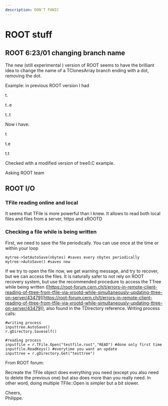 ```yaml
---
description: DON'T PANIC
---
```


# ROOT stuff

## ROOT 6:23/01 changing branch name

The new (still experimental ) version of ROOT seems to have the brilliant idea to change the name of a TClonesArray branch ending with a dot, removing the dot.

Example: in previous ROOT version I had

t.

t..e

t..t

Now i have:

t

t.e

t.t

Checked with a modified version of tree0.C example.

Asking ROOT team



## ROOT I/O

### TFile reading online and local

It seems that TFile is more powerful than I knew. It allows to read both local files and files from a server, https and xROOTD

### Checking a file while is being written

First, we need to save the file periodically. You can use once at the time or within your loop&#x20;

```
mytree->SetAutoSave(nbytes) #saves every nbytes periodically
mytree->AutoSave() #saves now 
```

If we try to open the file now, we get warning message, and try to recover, but we can access the files. It is naturally safer to not rely on ROOT recovery system, but use the recommended procedure to access the TTree while being written ([https://root-forum.cern.ch/t/errors-in-remote-client-reading-of-ttree-from-tfile-via-xrootd-while-simultaneously-updating-ttree-on-server/43479](https://root-forum.cern.ch/t/errors-in-remote-client-reading-of-ttree-from-tfile-via-xrootd-while-simultaneously-updating-ttree-on-server/43479)), also found in the TDirectory reference. Writing process calls:

```
#writing process
inputtree.AutoSave()
r.gDirectory.Saveself()

#reading process
inputfile = r.TFile.Open("testfile.root","READ") #done only first time
inputfile.ReadKeys() #everytime you want an update
inputtree = r.gDirectory.Get("testtree")
```

From ROOT forum:

Recreate the TFile object does everything you need (except you also need to delete the previous one) but also does more than you really need. In other word, doing multiple TFile::Open is simpler but a bit slower.

Cheers,\
Philippe.



